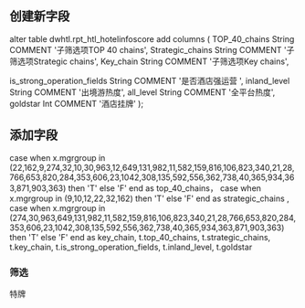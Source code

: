 ## 创建新字段
alter table dwhtl.rpt_htl_hotelinfoscore  add columns (
TOP_40_chains String COMMENT '子筛选项TOP 40 chains',
Strategic_chains String  COMMENT '子筛选项Strategic chains',
Key_chain String  COMMENT '子筛选项Key chains',

is_strong_operation_fields String  COMMENT '是否酒店强运营 ',
inland_level String  COMMENT '出境游热度',
all_level String  COMMENT '全平台热度',
goldstar Int  COMMENT '酒店挂牌'
);
## 添加字段
case when    x.mgrgroup in (22,162,9,274,32,10,30,963,12,649,131,982,11,582,159,816,106,823,340,21,28,766,653,820,284,353,606,23,1042,308,135,592,556,362,738,40,365,934,363,871,903,363)    then 'T' else 'F' 
        end as top_40_chains，
case when    x.mgrgroup in  (9,10,12,22,32,162)      then 'T' else 'F' 
        end as 	strategic_chains ,
case when    x.mgrgroup in (274,30,963,649,131,982,11,582,159,816,106,823,340,21,28,766,653,820,284,353,606,23,1042,308,135,592,556,362,738,40,365,934,363,871,903,363)     then 'T' else 'F' 
        end as key_chain,
t.top_40_chains,
t.strategic_chains,
t.key_chain,
t.is_strong_operation_fields,
t.inland_level,
t.goldstar

### 筛选
特牌